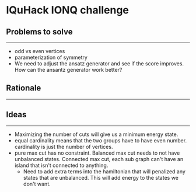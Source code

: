 # IQuHack IONQ challenge

## Problems to solve
--------------------

- odd vs even vertices
- parameterization of symmetry
- We need to adjust the ansatz generator and see if the score improves. How can the ansantz generator work better?

## Rationale
------------

## Ideas
-------

- Maximizing the number of cuts will give us a minimum energy state.
- equal cardinality means that the two groups have to have even number. cardinality is just the number of vertices.
- pure max cut has no constraint. Balanced max cut needs to not have unbalanced states. Connected max cut, each sub graph can't have an island that isn't connected to anything.
    - Need to add extra terms into the hamiltonian that will penalized any states that are unbalanced. This will add energy to the states we don't want.